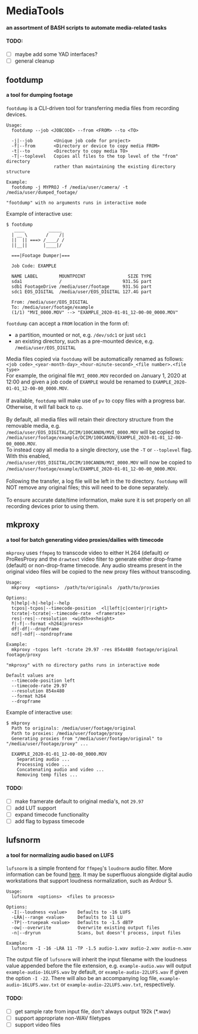 # MediaTools
#### an assortment of BASH scripts to automate media-related tasks
#### TODO:
  - [ ] maybe add some YAD interfaces?
  - [ ] general cleanup
## footdump
#### a tool for dumping footage
`footdump` is a CLI-driven tool for transferring media files from recording devices.
```
Usage:
  footdump --job <JOBCODE> --from <FROM> --to <TO>

  -j|--job        <Unique job code for project>
  -f|--from       <Directory or device to copy media FROM>
  -t|--to         <Directory to copy media TO>
  -T|--toplevel   Copies all files to the top level of the "from" directory
                  rather than maintaining the existing directory structure

Example:
  footdump -j MYPROJ -f /media/user/camera/ -t /media/user/dumped_footage/

"footdump" with no arguments runs in interactive mode
```
Example of interactive use:
```
$ footdump
   ____         _____
  | __ \       /    /|
  ||  || ===> /____/ /
  ||__||      |____|/

  ===|Footage Dumper|===

  Job Code: EXAMPLE

  NAME LABEL        MOUNTPOINT                SIZE TYPE
  sda1              /                       931.5G part
  sdb1 FootageDrive /media/user/footage     931.5G part
  sdc1 EOS_DIGITAL  /media/user/EOS_DIGITAL 127.4G part

  From: /media/user/EOS_DIGITAL
  To: /media/user/footage/example
  (1/1) "MVI_0000.MOV" --> "EXAMPLE_2020-01-01_12-00-00_0000.MOV"
```
`footdump` can accept a `FROM` location in the form of:
 - a partition, mounted or not, e.g. `/dev/sdc1` or just `sdc1`
 - an existing directory, such as a pre-mounted device, e.g. `/media/user/EOS_DIGITAL`

Media files copied via `footdump` will be automatically renamed as follows:<br>
`<job code>_<year-month-day>_<hour-minute-second>_<file number>.<file type>`<br>
For example, the original file `MVI_0000.MOV` recorded on January 1, 2020 at 12:00 and given a job code of `EXAMPLE` would be renamed to `EXAMPLE_2020-01-01_12-00-00_0000.MOV`.<br><br>
If available, `footdump` will make use of `pv` to copy files with a progress bar.  Otherwise, it will fall back to `cp`.<br><br>
By default, all media files will retain their directory structure from the removable media, e.g.<br>`/media/user/EOS_DIGITAL/DCIM/100CANON/MVI_0000.MOV` will be copied to `/media/user/footage/example/DCIM/100CANON/EXAMPLE_2020-01-01_12-00-00_0000.MOV`.<br>To instead copy all media to a single directory, use the `-T` or `--toplevel` flag.  With this enabled,<br> `/media/user/EOS_DIGITAL/DCIM/100CANON/MVI_0000.MOV` will now be copied to<br>`/media/user/footage/example/EXAMPLE_2020-01-01_12-00-00_0000.MOV`.<br><br>
Following the transfer, a log file will be left in the `TO` directory. `footdump` will NOT remove any original files; this will need to be done separately.<br><br>
To ensure accurate date/time information, make sure it is set properly on all recording devices prior to using them.

## mkproxy
#### a tool for batch generating video proxies/dailies with timecode
`mkproxy` uses `ffmpeg` to transcode video to either H.264 (default) or ProResProxy and the `drawtext` video filter to generate either drop-frame (default) or non-drop-frame timecode. Any audio streams present in the original video files will be copied to the new proxy files without transcoding.
```
Usage:
  mkproxy  <options>  /path/to/originals  /path/to/proxies

Options:
  h|help|-h|-help|--help
  tcpos|-tcpos|--timecode-position  <l|left|c|center|r|right>
  tcrate|-tcrate|--timecode-rate  <framerate>
  res|-res|--resolution  <width>x<height>
  f|-f|--format <h264|prores>
  df|-df|--dropframe
  ndf|-ndf|--nondropframe

Example:
  mkproxy -tcpos left -tcrate 29.97 -res 854x480 footage/original footage/proxy

"mkproxy" with no directory paths runs in interactive mode

Default values are
  --timecode-position left
  --timecode-rate 29.97
  --resolution 854x480
  --format h264
  --dropframe
```
Example of interactive use:
```
$ mkproxy
  Path to originals: /media/user/footage/original
  Path to proxies: /media/user/footage/proxy
  Generating proxies from "/media/user/footage/original" to "/media/user/footage/proxy" ...

  EXAMPLE_2020-01-01_12-00-00_0000.MOV
    Separating audio ...
    Processing video ...
    Concatenating audio and video ...
    Removing temp files ...  
```
#### TODO:
  - [ ] make framerate default to original media's, not `29.97`
  - [ ] add LUT support
  - [ ] expand timecode functionality
  - [ ] add flag to bypass timecode
## lufsnorm
#### a tool for normalizing audio based on LUFS
`lufsnorm` is a simple frontend for `ffmpeg`'s `loudnorm` audio filter. More information can be found [here](https://k.ylo.ph/2016/04/04/loudnorm.html). It may be superfluous alongside digital audio workstations that support loudness normalization, such as Ardour 5.
```
Usage:
  lufsnorm  <options>  <files to process>

Options:
  -I|--loudness <value>    Defaults to -16 LUFS
  -LRA|--range <value>     Defaults to 11 LU
  -TP|--truepeak <value>   Defaults to -1.5 dBTP
  -ow|--overwrite          Overwrite existing output files
  -n|--dryrun              Scans, but doesn't process, input files

Example:
  lufsnorm -I -16 -LRA 11 -TP -1.5 audio-1.wav audio-2.wav audio-n.wav
```
The output file of `lufsnorm` will inherit the input filename with the loudness value appended before the file extension, e.g. `example-audio.wav` will output `example-audio-16LUFS.wav` by default, or `example-audio-22LUFS.wav` if given the option `-I -22`.  There will also be an accompanying log file, `example-audio-16LUFS.wav.txt` or `example-audio-22LUFS.wav.txt`, respectively.
#### TODO:
  - [ ] get sample rate from input file, don't always output 192k (*.wav)
  - [ ] support appropriate non-WAV filetypes
  - [ ] support video files
